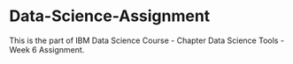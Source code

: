 # Data-Science-Assignment
This is the part of IBM Data Science Course - Chapter Data Science Tools - Week 6 Assignment.
